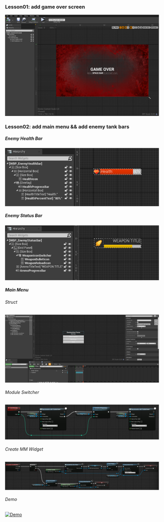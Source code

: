 ﻿### Lesson01: add game over screen
![Game over screen widget](.readme/UE4_GameOverScreen.png)

### Lesson02: add main menu && add enemy tank bars
##### Enemy Health Bar
![Enemy Health Bar](.readme/UI_EnemyHealthBar.png)

##### Enemy Status Bar
![Enemy Status Bar](.readme/UI_EnemyStatusBar.png)

##### Main Menu
###### Struct
![Main Menu Struct](.readme/UI_MainMenuStruct.png)
###### Module Switcher
![Main Menu Module Switcher](.readme/UI_MainMenuModuleSwitcher.png)
###### Create MM Widget
![Main Menu Create Widget](.readme/UI_MainMenuCreateWidget.png)
###### Demo
[![Demo](https://i9.ytimg.com/vi_webp/sqPlruyaDQA/mqdefault.webp?v=61a529d4&sqp=CIzSlI0G&rs=AOn4CLABfZMlRFTVn02YCXgvVl1fX310qA)](https://youtu.be/sqPlruyaDQA)
